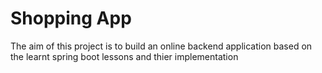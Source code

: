 # Shopping App
The aim of this project is to build an online backend application based on the learnt 
spring boot lessons and thier implementation
